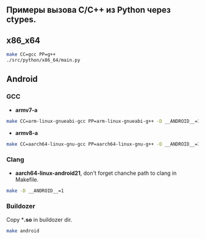 ## Примеры вызова C/C++ из Python через ctypes.

## x86_x64
```bash
make CC=gcc PP=g++
./src/python/x86_64/main.py
```

## Android

### GCC
 - **armv7-a**
```bash
make CC=arm-linux-gnueabi-gcc PP=arm-linux-gnueabi-g++ -D __ANDROID__=1
```
 - **armv8-a**
```bash
make CC=aarch64-linux-gnu-gcc PP=aarch64-linux-gnu-g++ -D __ANDROID__=1
```

### Clang
 - **aarch64-linux-android21**, don't forget chanche path to clang in Makefile.
```bash
make -D __ANDROID__=1
```

### Buildozer
Copy ***.so** in buildozer dir.
```bash
make android
```

